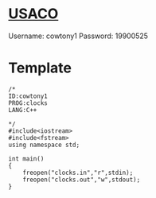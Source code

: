 # [USACO](https://train.usaco.org/usacogate)

Username: cowtony1
Password: 19900525

# Template
```
/*
ID:cowtony1
PROG:clocks
LANG:C++

*/
#include<iostream>
#include<fstream>
using namespace std;

int main()
{
    freopen("clocks.in","r",stdin);
    freopen("clocks.out","w",stdout);
}
```